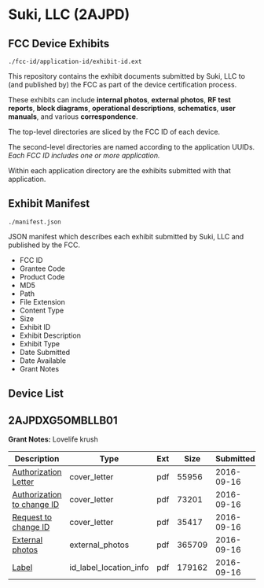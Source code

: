 # Suki, LLC (2AJPD)
## FCC Device Exhibits

```
./fcc-id/application-id/exhibit-id.ext
```

This repository contains the exhibit documents submitted by Suki, LLC to (and published by) the FCC as part of the device certification process.

These exhibits can include **internal photos**, **external photos**, **RF test reports**, **block diagrams**, **operational descriptions**, **schematics**, **user manuals**, and various **correspondence**.

The top-level directories are sliced by the FCC ID of each device.

The second-level directories are named according to the application UUIDs. *Each FCC ID includes one or more application.*

Within each application directory are the exhibits submitted with that application. 

## Exhibit Manifest

```
./manifest.json
```

JSON manifest which describes each exhibit submitted by Suki, LLC and published by the FCC.

- FCC ID
- Grantee Code
- Product Code
- MD5
- Path
- File Extension
- Content Type
- Size
- Exhibit ID
- Exhibit Description
- Exhibit Type
- Date Submitted
- Date Available
- Grant Notes

## Device List
## 2AJPDXG5OMBLLB01
**Grant Notes:** Lovelife krush

| Description | Type | Ext | Size | Submitted | Available |
| ----------- | ---- | --- | ---- | --------- | --------- |
| [Authorization Letter](2AJPDXG5OMBLLB01/8de3df077f63df614a09ebedd823778e/3136993.pdf) | cover_letter | pdf | 55956 | 2016-09-16 | 2016-09-16 |
| [Authorization to change ID](2AJPDXG5OMBLLB01/8de3df077f63df614a09ebedd823778e/3136994.pdf) | cover_letter | pdf | 73201 | 2016-09-16 | 2016-09-16 |
| [Request to change ID](2AJPDXG5OMBLLB01/8de3df077f63df614a09ebedd823778e/3136995.pdf) | cover_letter | pdf | 35417 | 2016-09-16 | 2016-09-16 |
| [External photos](2AJPDXG5OMBLLB01/8de3df077f63df614a09ebedd823778e/2421995.pdf) | external_photos | pdf | 365709 | 2016-09-16 | 2016-09-16 |
| [Label](2AJPDXG5OMBLLB01/8de3df077f63df614a09ebedd823778e/3136996.pdf) | id_label_location_info | pdf | 179162 | 2016-09-16 | 2016-09-16 |
